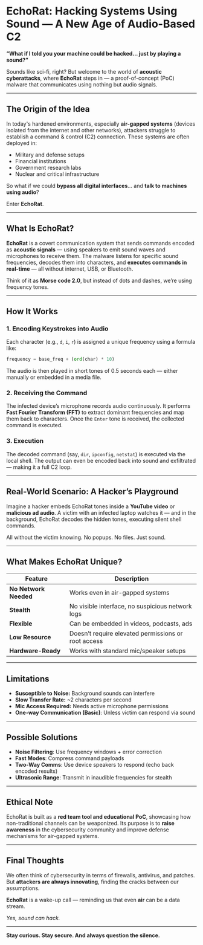 # **EchoRat: Hacking Systems Using Sound — A New Age of Audio-Based C2**

**“What if I told you your machine could be hacked… just by playing a sound?”**

Sounds like sci-fi, right? But welcome to the world of **acoustic cyberattacks**, where **EchoRat** steps in — a proof-of-concept (PoC) malware that communicates using nothing but audio signals.

---

## **The Origin of the Idea**

In today's hardened environments, especially **air-gapped systems** (devices isolated from the internet and other networks), attackers struggle to establish a command & control (C2) connection. These systems are often deployed in:

- Military and defense setups  
- Financial institutions  
- Government research labs  
- Nuclear and critical infrastructure

So what if we could **bypass all digital interfaces**… and **talk to machines using audio**?

Enter **EchoRat**.

---

## **What Is EchoRat?**

**EchoRat** is a covert communication system that sends commands encoded as **acoustic signals** — using speakers to emit sound waves and microphones to receive them. The malware listens for specific sound frequencies, decodes them into characters, and **executes commands in real-time** — all without internet, USB, or Bluetooth.

Think of it as **Morse code 2.0**, but instead of dots and dashes, we’re using frequency tones.

---

## **How It Works**

### **1. Encoding Keystrokes into Audio**
Each character (e.g., `d`, `i`, `r`) is assigned a unique frequency using a formula like:
```python
frequency = base_freq + (ord(char) * 10)
```
The audio is then played in short tones of 0.5 seconds each — either manually or embedded in a media file.

### **2. Receiving the Command**
The infected device’s microphone records audio continuously. It performs **Fast Fourier Transform (FFT)** to extract dominant frequencies and map them back to characters. Once the `Enter` tone is received, the collected command is executed.

### **3. Execution**
The decoded command (say, `dir`, `ipconfig`, `netstat`) is executed via the local shell. The output can even be encoded back into sound and exfiltrated — making it a full C2 loop.

---

## **Real-World Scenario: A Hacker’s Playground**

Imagine a hacker embeds EchoRat tones inside a **YouTube video** or **malicious ad audio**. A victim with an infected laptop watches it — and in the background, EchoRat decodes the hidden tones, executing silent shell commands.

All without the victim knowing. No popups. No files. Just sound.

---

## **What Makes EchoRat Unique?**

| Feature | Description |
|--------|-------------|
| **No Network Needed** | Works even in air-gapped systems |
| **Stealth** | No visible interface, no suspicious network logs |
| **Flexible** | Can be embedded in videos, podcasts, ads |
| **Low Resource** | Doesn’t require elevated permissions or root access |
| **Hardware-Ready** | Works with standard mic/speaker setups |

---

## **Limitations**

- **Susceptible to Noise:** Background sounds can interfere  
- **Slow Transfer Rate:** ~2 characters per second  
- **Mic Access Required:** Needs active microphone permissions  
- **One-way Communication (Basic)**: Unless victim can respond via sound

---

## **Possible Solutions**

- **Noise Filtering**: Use frequency windows + error correction  
- **Fast Modes**: Compress command payloads  
- **Two-Way Comms**: Use device speakers to respond (echo back encoded results)  
- **Ultrasonic Range**: Transmit in inaudible frequencies for stealth

---

## **Ethical Note**

EchoRat is built as a **red team tool and educational PoC**, showcasing how non-traditional channels can be weaponized. Its purpose is to **raise awareness** in the cybersecurity community and improve defense mechanisms for air-gapped systems.

---

## **Final Thoughts**

We often think of cybersecurity in terms of firewalls, antivirus, and patches. But **attackers are always innovating**, finding the cracks between our assumptions.

**EchoRat** is a wake-up call — reminding us that even **air** can be a data stream.

_Yes, sound can hack._

---

**Stay curious. Stay secure. And always question the silence.**

